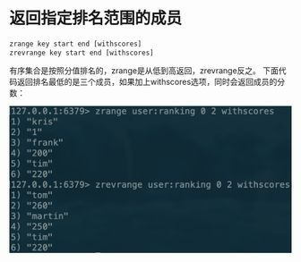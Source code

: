 # 返回指定排名范围的成员

```text
zrange key start end [withscores]
zrevrange key start end [withscores]
```

有序集合是按照分值排名的，zrange是从低到高返回，zrevrange反之。 下面代码返回排名最低的是三个成员，如果加上withscores选项，同时会返回成员的分数：

![](../../.gitbook/assets/image%20%2813%29.png)

